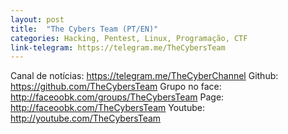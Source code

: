 ```yaml
---
layout: post
title:  "The Cybers Team (PT/EN)"
categories: Hacking, Pentest, Linux, Programação, CTF
link-telegram: https://telegram.me/TheCybersTeam
---
```


Canal de notícias: https://telegram.me/TheCyberChannel
Github: https://github.com/TheCybersTeam
Grupo no face: http://faceoobk.com/groups/TheCybersTeam
Page: http://faceoobk.com/TheCybersTeam
Youtube: http://youtube.com/TheCybersTeam